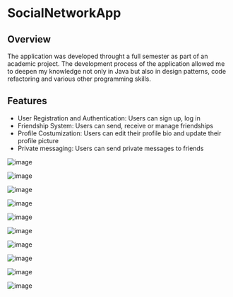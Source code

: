 # SocialNetworkApp

## Overview
The application was developed throught a full semester as part of an academic project. The development process of the application allowed me to deepen my knowledge not only in Java but also in design patterns, code refactoring and various other programming skills.

## Features
* User Registration and Authentication: Users can sign up, log in
* Friendship System: Users can send, receive or manage friendships
* Profile Costumization: Users can edit their profile bio and update their profile picture
* Private messaging: Users can send private messages to friends


![image](https://github.com/user-attachments/assets/1597d012-51f5-4864-8c7f-10e70ea0f5ed)

![image](https://github.com/user-attachments/assets/8a1ec962-4f8d-464f-91f9-9a8a965d9226)

![image](https://github.com/user-attachments/assets/12b37f1c-3c27-468b-81f4-f123866dfd75)

![image](https://github.com/user-attachments/assets/180ff7ac-a331-41ff-96ca-11a18a09c0ae)

![image](https://github.com/user-attachments/assets/c786cda9-a17f-4838-bfd6-2542d862c445)

![image](https://github.com/user-attachments/assets/dba4c1ba-8e42-49aa-952a-23953242d252)

![image](https://github.com/user-attachments/assets/f144851f-96f3-4a75-aaf8-43cdbc012c1d)

![image](https://github.com/user-attachments/assets/aa805633-a9d9-4aff-b406-0617734e5812)

![image](https://github.com/user-attachments/assets/7a591a57-7880-4fa7-a174-27c4758de0a0)

![image](https://github.com/user-attachments/assets/cd08c04b-9d02-45a7-a14d-45e16745f314)
